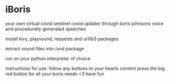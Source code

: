 # iBoris
your own virtual covid sentinel 
covid updater through boris johnsons voice and procedurally generated speeches


install kivy, playsound, requests and urllib3 packages

extract sound files into /snd package

run on your python interpreter of choice




instructions for use:
follow any buttons to your hearts content
press the big red button for all your boris needs
<3 have fun
